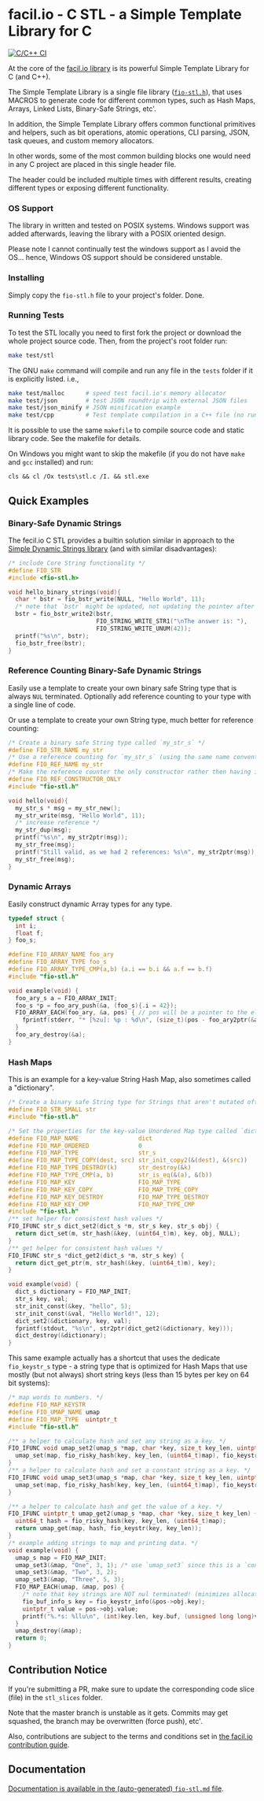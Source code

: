 # facil.io - C STL - a Simple Template Library for C

[![C/C++ CI](https://github.com/facil-io/cstl/workflows/C/C++%20CI/badge.svg)](https://github.com/facil-io/cstl/actions)

At the core of the [facil.io library](https://facil.io) is its powerful Simple Template Library for C (and C++).

The Simple Template Library is a single file library ([`fio-stl.h`](./fio-stl.h)), that uses MACROS to generate code for different common types, such as Hash Maps, Arrays, Linked Lists, Binary-Safe Strings, etc'.

In addition, the Simple Template Library offers common functional primitives and helpers, such as bit operations, atomic operations, CLI parsing, JSON, task queues, and custom memory allocators.

In other words, some of the most common building blocks one would need in any C project are placed in this single header file.

The header could be included multiple times with different results, creating different types or exposing different functionality.

### OS Support

The library in written and tested on POSIX systems. Windows support was added afterwards, leaving the library with a POSIX oriented design.

Please note I cannot continually test the windows support as I avoid the OS... hence, Windows OS support should be considered unstable.

### Installing

Simply copy the `fio-stl.h` file to your project's folder. Done.

### Running Tests

To test the STL locally you need to first fork the project or download the whole project source code. Then, from the project's root folder run:

```bash
make test/stl
```

The GNU `make` command will compile and run any file in the `tests` folder if it is explicitly listed. i.e.,

```bash
make test/malloc      # speed test facil.io's memory allocator
make test/json        # test JSON roundtrip with external JSON files
make test/json_minify # JSON minification example
make test/cpp         # Test template compilation in a C++ file (no run)... may fail on some compilers
```

It is possible to use the same `makefile` to compile source code and static library code. See the makefile for details.

On Windows you might want to skip the makefile (if you do not have `make` and `gcc` installed) and run:

```dos
cls && cl /Ox tests\stl.c /I. && stl.exe 
```

## Quick Examples

### Binary-Safe Dynamic Strings

The fecil.io C STL provides a builtin solution similar in approach to the [Simple Dynamic Strings library](https://github.com/antirez/sds) (and with similar disadvantages):

```c
/* include Core String functionality */
#define FIO_STR
#include <fio-stl.h>

void hello_binary_strings(void){
  char * bstr = fio_bstr_write(NULL, "Hello World", 11);
  /* note that `bstr` might be updated, not updating the pointer after a `write` is a bug. */
  bstr = fio_bstr_write2(bstr,
                         FIO_STRING_WRITE_STR1("\nThe answer is: "),
                         FIO_STRING_WRITE_UNUM(42));
  printf("%s\n", bstr);
  fio_bstr_free(bstr);
}
```

### Reference Counting Binary-Safe Dynamic Strings

Easily use a template to create your own binary safe String type that is always `NUL` terminated. Optionally add reference counting to your type with a single line of code.

Or use a template to create your own String type, much better for reference counting:

```c
/* Create a binary safe String type called `my_str_s` */
#define FIO_STR_NAME my_str
/* Use a reference counting for `my_str_s` (using the same name convention) */
#define FIO_REF_NAME my_str
/* Make the reference counter the only constructor rather then having it as an additional flavor */
#define FIO_REF_CONSTRUCTOR_ONLY
#include "fio-stl.h"

void hello(void){
  my_str_s * msg = my_str_new();
  my_str_write(msg, "Hello World", 11);
  /* increase reference */
  my_str_dup(msg);
  printf("%s\n", my_str2ptr(msg));
  my_str_free(msg);
  printf("Still valid, as we had 2 references: %s\n", my_str2ptr(msg));
  my_str_free(msg);
}
```

### Dynamic Arrays

Easily construct dynamic Array types for any type.

```c
typedef struct {
  int i;
  float f;
} foo_s;

#define FIO_ARRAY_NAME foo_ary
#define FIO_ARRAY_TYPE foo_s
#define FIO_ARRAY_TYPE_CMP(a,b) (a.i == b.i && a.f == b.f)
#include "fio-stl.h"

void example(void) {
  foo_ary_s a = FIO_ARRAY_INIT;
  foo_s *p = foo_ary_push(&a, (foo_s){.i = 42});
  FIO_ARRAY_EACH(foo_ary, &a, pos) { // pos will be a pointer to the element
    fprintf(stderr, "* [%zu]: %p : %d\n", (size_t)(pos - foo_ary2ptr(&a)), pos->i);
  }
  foo_ary_destroy(&a);
}
```

### Hash Maps

This is an example for a key-value String Hash Map, also sometimes called a "dictionary".

```c
/* Create a binary safe String type for Strings that aren't mutated often */
#define FIO_STR_SMALL str
#include "fio-stl.h"

/* Set the properties for the key-value Unordered Map type called `dict_s` */
#define FIO_MAP_NAME                 dict
#define FIO_MAP_ORDERED              0
#define FIO_MAP_TYPE                 str_s
#define FIO_MAP_TYPE_COPY(dest, src) str_init_copy2(&(dest), &(src))
#define FIO_MAP_TYPE_DESTROY(k)      str_destroy(&k)
#define FIO_MAP_TYPE_CMP(a, b)       str_is_eq(&(a), &(b))
#define FIO_MAP_KEY                  FIO_MAP_TYPE
#define FIO_MAP_KEY_COPY             FIO_MAP_TYPE_COPY
#define FIO_MAP_KEY_DESTROY          FIO_MAP_TYPE_DESTROY
#define FIO_MAP_KEY_CMP              FIO_MAP_TYPE_CMP
#include "fio-stl.h"
/** set helper for consistent hash values */
FIO_IFUNC str_s dict_set2(dict_s *m, str_s key, str_s obj) {
  return dict_set(m, str_hash(&key, (uint64_t)m), key, obj, NULL);
}
/** get helper for consistent hash values */
FIO_IFUNC str_s *dict_get2(dict_s *m, str_s key) {
  return dict_get_ptr(m, str_hash(&key, (uint64_t)m), key);
}

void example(void) {
  dict_s dictionary = FIO_MAP_INIT;
  str_s key, val;
  str_init_const(&key, "hello", 5);
  str_init_const(&val, "Hello World!", 12);
  dict_set2(&dictionary, key, val);
  fprintf(stdout, "%s\n", str2ptr(dict_get2(&dictionary, key)));
  dict_destroy(&dictionary);
}
```

This same example actually has a shortcut that uses the dedicate `fio_keystr_s` type - a string type that is optimized for Hash Maps that use mostly (but not always) short string keys (less than 15 bytes per key on 64 bit systems):


```c
/* map words to numbers. */
#define FIO_MAP_KEYSTR
#define FIO_UMAP_NAME umap
#define FIO_MAP_TYPE  uintptr_t
#include "fio-stl.h"

/** a helper to calculate hash and set any string as a key. */
FIO_IFUNC void umap_set2(umap_s *map, char *key, size_t key_len, uintptr_t obj) {
  umap_set(map, fio_risky_hash(key, key_len, (uint64_t)map), fio_keystr(key, key_len), obj, NULL);
}
/** a helper to calculate hash and set a constant string as a key. */
FIO_IFUNC void umap_set3(umap_s *map, char *key, size_t key_len, uintptr_t obj) {
  umap_set(map, fio_risky_hash(key, key_len, (uint64_t)map), fio_keystr_const(key, key_len), obj, NULL);
}

/** a helper to calculate hash and get the value of a key. */
FIO_IFUNC uintptr_t umap_get2(umap_s *map, char *key, size_t key_len) {
  uint64_t hash = fio_risky_hash(key, key_len, (uint64_t)map);
  return umap_get(map, hash, fio_keystr(key, key_len));
}
/* example adding strings to map and printing data. */
void example(void) {
  umap_s map = FIO_MAP_INIT;
  umap_set3(&map, "One", 3, 1); /* use `umap_set3` since this is a `const char *` string */
  umap_set3(&map, "Two", 3, 2);
  umap_set3(&map, "Three", 5, 3);
  FIO_MAP_EACH(umap, &map, pos) {
    /* note that key strings are NOT nul terminated! (minimizes allocations) */
    fio_buf_info_s key = fio_keystr_info(&pos->obj.key);
    uintptr_t value = pos->obj.value;
    printf("%.*s: %llu\n", (int)key.len, key.buf, (unsigned long long)value);
  }
  umap_destroy(&map);
  return 0;
}
```

## Contribution Notice

If you're submitting a PR, make sure to update the corresponding code slice (file) in the `stl_slices` folder.

Note that the master branch is unstable as it gets. Commits may get squashed, the branch may be overwritten (force push), etc'.

Also, contributions are subject to the terms and conditions set in [the facil.io contribution guide](https://github.com/boazsegev/facil.io/CONTRIBUTING.md). 

## Documentation

[Documentation is available in the (auto-generated) `fio-stl.md` file](fio-stl.md).

